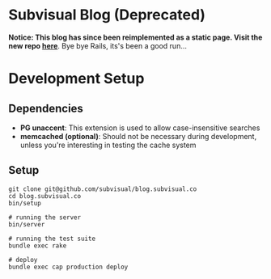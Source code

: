 # Subvisual Blog (Deprecated)

**Notice: This blog has since been reimplemented as a static page. Visit the new
repo [here](https://github.com/subvisual/blog)**. Bye bye Rails, its's been
a good run...

# Development Setup

## Dependencies

  * **PG unaccent**: This extension is used to allow case-insensitive searches
  * **memcached (optional)**: Should not be necessary during development, unless you're interesting in testing the cache system

## Setup

    git clone git@github.com/subvisual/blog.subvisual.co
    cd blog.subvisual.co
    bin/setup

    # running the server
    bin/server

    # running the test suite
    bundle exec rake

    # deploy
    bundle exec cap production deploy
